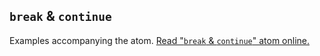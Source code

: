 ## `break` &amp; `continue`

Examples accompanying the atom.
[Read "`break` &amp; `continue`" atom online.](https://stepik.org/lesson/171439/step/1)
